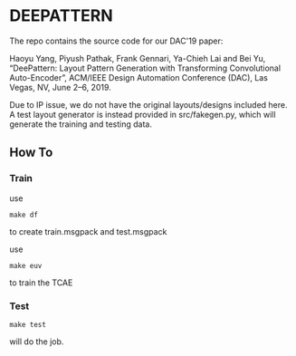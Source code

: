 # DEEPATTERN

The repo contains the source code for our DAC'19 paper:

Haoyu Yang, Piyush Pathak, Frank Gennari, Ya-Chieh Lai and Bei Yu, “DeePattern: Layout Pattern Generation with Transforming Convolutional Auto-Encoder”, ACM/IEEE Design Automation Conference (DAC), Las Vegas, NV, June 2–6, 2019. 

Due to IP issue, we do not have the original layouts/designs included here.
A test layout generator is instead provided in src/fakegen.py, which will generate the training and testing data.

## How To
### Train

use
```
make df
```
to create train.msgpack and test.msgpack

use
```
make euv
```
to train the TCAE

### Test
```
make test
```
will do the job.
